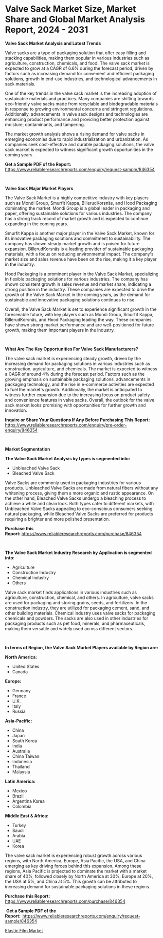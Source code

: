 <p><h1>Valve Sack Market Size, Market Share and Global Market Analysis Report, 2024 - 2031</h1></p><p><strong>Valve Sack Market Analysis and Latest Trends</strong></p>
<p><p>Valve sacks are a type of packaging solution that offer easy filling and stacking capabilities, making them popular in various industries such as agriculture, construction, chemicals, and food. The valve sack market is expected to grow at a CAGR of 6.6% during the forecast period, driven by factors such as increasing demand for convenient and efficient packaging solutions, growth in end-use industries, and technological advancements in sack materials.</p><p>One of the key trends in the valve sack market is the increasing adoption of sustainable materials and practices. Many companies are shifting towards eco-friendly valve sacks made from recyclable and biodegradable materials in response to growing environmental concerns and stringent regulations. Additionally, advancements in valve sack designs and technologies are enhancing product performance and providing better protection against moisture, contaminants, and tampering.</p><p>The market growth analysis shows a rising demand for valve sacks in emerging economies due to rapid industrialization and urbanization. As companies seek cost-effective and durable packaging solutions, the valve sack market is expected to witness significant growth opportunities in the coming years.</p></p>
<p><strong>Get a Sample PDF of the Report:&nbsp;</strong> <a href="https://www.reliableresearchreports.com/enquiry/request-sample/846354">https://www.reliableresearchreports.com/enquiry/request-sample/846354</a></p>
<p>&nbsp;</p>
<p><strong>Valve Sack Major Market Players</strong></p>
<p><p>The Valve Sack Market is a highly competitive industry with key players such as Mondi Group, Smurfit Kappa, BillerudKorsnäs, and Hood Packaging dominating the market. Mondi Group is a global leader in packaging and paper, offering sustainable solutions for various industries. The company has a strong track record of market growth and is expected to continue expanding in the coming years.</p><p>Smurfit Kappa is another major player in the Valve Sack Market, known for its innovative packaging solutions and commitment to sustainability. The company has shown steady market growth and is poised for future expansion. BillerudKorsnäs is a leading provider of sustainable packaging materials, with a focus on reducing environmental impact. The company's market size and sales revenue have been on the rise, making it a key player in the industry.</p><p>Hood Packaging is a prominent player in the Valve Sack Market, specializing in flexible packaging solutions for various industries. The company has shown consistent growth in sales revenue and market share, indicating a strong position in the industry. These companies are expected to drive the growth of the Valve Sack Market in the coming years, as the demand for sustainable and innovative packaging solutions continues to rise.</p><p>Overall, the Valve Sack Market is set to experience significant growth in the foreseeable future, with key players such as Mondi Group, Smurfit Kappa, BillerudKorsnäs, and Hood Packaging leading the way. These companies have shown strong market performance and are well-positioned for future growth, making them important players in the industry.</p></p>
<p>&nbsp;</p>
<p><strong>What Are The Key Opportunities For Valve Sack Manufacturers?</strong></p>
<p><p>The valve sack market is experiencing steady growth, driven by the increasing demand for packaging solutions in various industries such as construction, agriculture, and chemicals. The market is expected to witness a CAGR of around 4% during the forecast period. Factors such as the growing emphasis on sustainable packaging solutions, advancements in packaging technology, and the rise in e-commerce activities are expected to fuel the market's growth. Additionally, the market is anticipated to witness further expansion due to the increasing focus on product safety and convenience features in valve sacks. Overall, the outlook for the valve sack market looks promising with opportunities for further growth and innovation.</p></p>
<p><strong>Inquire or Share Your Questions If Any Before Purchasing This Report:</strong> <a href="https://www.reliableresearchreports.com/enquiry/pre-order-enquiry/846354">https://www.reliableresearchreports.com/enquiry/pre-order-enquiry/846354</a></p>
<p>&nbsp;</p>
<p><strong>Market Segmentation</strong></p>
<p><strong>The Valve Sack Market Analysis by types is segmented into:</strong></p>
<p><ul><li>Unbleached Valve Sack</li><li>Bleached Valve Sack</li></ul></p>
<p><p>Valve Sacks are commonly used in packaging industries for various products. Unbleached Valve Sacks are made from natural fibers without any whitening process, giving them a more organic and rustic appearance. On the other hand, Bleached Valve Sacks undergo a bleaching process to achieve a white and clean look. Both types cater to different markets, with Unbleached Valve Sacks appealing to eco-conscious consumers seeking natural packaging, while Bleached Valve Sacks are preferred for products requiring a brighter and more polished presentation.</p></p>
<p><strong>Purchase this Report:&nbsp;</strong><a href="https://www.reliableresearchreports.com/purchase/846354">https://www.reliableresearchreports.com/purchase/846354</a></p>
<p>&nbsp;</p>
<p><strong>The Valve Sack Market Industry Research by Application is segmented into:</strong></p>
<p><ul><li>Agriculture</li><li>Construction Industry</li><li>Chemical Industry</li><li>Others</li></ul></p>
<p><p>Valve sack market finds applications in various industries such as agriculture, construction, chemical, and others. In agriculture, valve sacks are used for packaging and storing grains, seeds, and fertilizers. In the construction industry, they are utilized for packaging cement, sand, and other building materials. Chemical industry uses valve sacks for packaging chemicals and powders. The sacks are also used in other industries for packaging products such as pet food, minerals, and pharmaceuticals, making them versatile and widely used across different sectors.</p></p>
<p>&nbsp;</p>
<p><strong>In terms of Region, the Valve Sack Market Players available by Region are:</strong></p>
<p>
    <p> <strong> North America: </strong>
        <ul>
            <li>United States</li>
            <li>Canada</li>
        </ul>
        </p> 
    <p> <strong> Europe: </strong>
        <ul>
            <li>Germany</li>
            <li>France</li>
            <li>U.K.</li>
            <li>Italy</li>
            <li>Russia</li>
        </ul>
        </p> 
    <p> <strong> Asia-Pacific: </strong>
        <ul>
            <li>China</li>
            <li>Japan</li>
            <li>South Korea</li>
            <li>India</li>
            <li>Australia</li>
            <li>China Taiwan</li>
            <li>Indonesia</li>
            <li>Thailand</li>
            <li>Malaysia</li>
        </ul>
        </p> 
    <p> <strong> Latin America: </strong>
        <ul>
            <li>Mexico</li>
            <li>Brazil</li>
            <li>Argentina Korea</li>
            <li>Colombia</li>
        </ul>
        </p> 
    <p> <strong> Middle East & Africa: </strong>
        <ul>
            <li>Turkey</li>
            <li>Saudi</li>
            <li>Arabia</li>
            <li>UAE</li>
            <li>Korea</li>
        </ul>
    </p>
    </p>
<p><p>The valve sack market is experiencing robust growth across various regions, with North America, Europe, Asia Pacific, the USA, and China emerging as key driving forces behind this expansion. Among these regions, Asia Pacific is projected to dominate the market with a market share of 40%, followed closely by North America at 30%, Europe at 20%, the USA at 5%, and China at 5%. This growth can be attributed to increasing demand for sustainable packaging solutions in these regions.</p></p>
<p><strong>Purchase this Report: </strong><a href="https://www.reliableresearchreports.com/purchase/846354">https://www.reliableresearchreports.com/purchase/846354</a></p>
<p>&nbsp;<strong>Get a Sample PDF of the Report:&nbsp;&nbsp;</strong><a href="https://www.reliableresearchreports.com/enquiry/request-sample/846354">https://www.reliableresearchreports.com/enquiry/request-sample/846354</a></p>
<p><strong></strong></p>
<p><p><a href="https://github.com/Angelnienowdseej3e45z3p8c/Market-Research-Report-List-1/blob/main/elastic-film-market.md">Elastic Film Market</a></p></p>